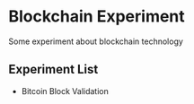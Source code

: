 # Blockchain Experiment
Some experiment about blockchain technology

## Experiment List
- Bitcoin Block Validation
